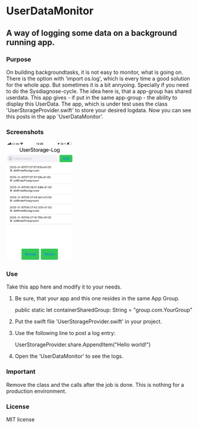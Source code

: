 #  UserDataMonitor
## A way of logging some data on a background running app.

### Purpose
On building backgroundtasks, it is not easy to monitor, what is going on. There is the option with 'import os.log', which is every time a good solution for the whole app. But sometimes it is a bit annyoing. Specially if you need to do the Sysdiagnose-cycle.
The idea here is, that a app-group has shared userdata. This app gives - if put in the same app-group - the ability to display this UserData. The app, which is under test uses the class 'UserStorageProvider.swift' to store your desired logdata. 
Now you can see this posts in the app 'UserDataMonitor'.

### Screenshots
![Mainview](/screenshotsklein/IMG_6695_klein.jpg)

### Use
Take this app here and modify it to your needs.
1. Be sure, that your app and this one resides in the same App Group.

    public static let containerSharedGroup: String = "group.com.YourGroup"
    
2. Put the swift file 'UserStorageProvider.swift' in your project.
3. Use the following line to post a log entry:

    UserStorageProvider.share.AppendItem("Hello world!")
    
4. Open the 'UserDataMonitor' to see the logs.

### Important
Remove the class and the calls after the job is done. This is nothing for a production environment. 

### License
MIT license
